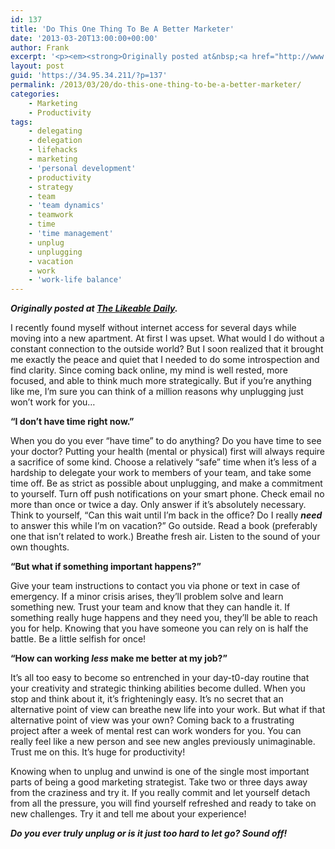 ```yaml
---
id: 137
title: 'Do This One Thing To Be A Better Marketer'
date: '2013-03-20T13:00:00+00:00'
author: Frank
excerpt: '<p><em><strong>Originally posted at&nbsp;<a href="http://www.likeable.com/blog/2013/03/do-this-one-thing-to-be-a-better-marketer/">The Likeable Daily</a>.</strong></em></p><p>I recently found myself without internet access for several days while moving into a new apartment. At first I was upset. What would I do without a constant connection to the outside world? But I soon realized that it brought me exactly the peace and quiet that I needed to do some introspection and find clarity. Since coming back online, my mind is well rested, more focused, and able to think much more strategically. But if you’re anything like me, I’m sure you can think of a million reasons why unplugging just won’t work for you…</p>'
layout: post
guid: 'https://34.95.34.211/?p=137'
permalink: /2013/03/20/do-this-one-thing-to-be-a-better-marketer/
categories:
    - Marketing
    - Productivity
tags:
    - delegating
    - delegation
    - lifehacks
    - marketing
    - 'personal development'
    - productivity
    - strategy
    - team
    - 'team dynamics'
    - teamwork
    - time
    - 'time management'
    - unplug
    - unplugging
    - vacation
    - work
    - 'work-life balance'
---
```


***Originally posted at [The Likeable Daily](http://www.likeable.com/blog/2013/03/do-this-one-thing-to-be-a-better-marketer/).***

I recently found myself without internet access for several days while moving into a new apartment. At first I was upset. What would I do without a constant connection to the outside world? But I soon realized that it brought me exactly the peace and quiet that I needed to do some introspection and find clarity. Since coming back online, my mind is well rested, more focused, and able to think much more strategically. But if you’re anything like me, I’m sure you can think of a million reasons why unplugging just won’t work for you…

**“I don’t have time right now.”**

When you do you ever “have time” to do anything? Do you have time to see your doctor? Putting your health (mental or physical) first will always require a sacrifice of some kind. Choose a relatively “safe” time when it’s less of a hardship to delegate your work to members of your team, and take some time off. Be as strict as possible about unplugging, and make a commitment to yourself. Turn off push notifications on your smart phone. Check email no more than once or twice a day. Only answer if it’s absolutely necessary. Think to yourself, “Can this wait until I’m back in the office? Do I really ***need*** to answer this while I’m on vacation?” Go outside. Read a book (preferably one that isn’t related to work.) Breathe fresh air. Listen to the sound of your own thoughts.

**“But what if something important happens?”**

Give your team instructions to contact you via phone or text in case of emergency. If a minor crisis arises, they’ll problem solve and learn something new. Trust your team and know that they can handle it. If something really huge happens and they need you, they’ll be able to reach you for help. Knowing that you have someone you can rely on is half the battle. Be a little selfish for once!

**“How can working *less* make me better at my job?”**

It’s all too easy to become so entrenched in your day-t0-day routine that your creativity and strategic thinking abilities become dulled. When you stop and think about it, it’s frighteningly easy. It’s no secret that an alternative point of view can breathe new life into your work. But what if that alternative point of view was your own? Coming back to a frustrating project after a week of mental rest can work wonders for you. You can really feel like a new person and see new angles previously unimaginable. Trust me on this. It’s huge for productivity!

Knowing when to unplug and unwind is one of the single most important parts of being a good marketing strategist. Take two or three days away from the craziness and try it. If you really commit and let yourself detach from all the pressure, you will find yourself refreshed and ready to take on new challenges. Try it and tell me about your experience!

***Do you ever truly unplug or is it just too hard to let go? Sound off!***